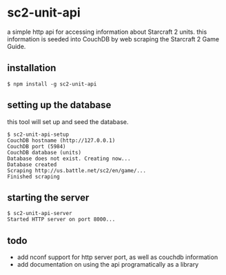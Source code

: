 # sc2-unit-api

a simple http api for accessing information about Starcraft 2 units. this information is seeded into CouchDB by web scraping the Starcraft 2 Game Guide.

## installation

```
$ npm install -g sc2-unit-api
```

## setting up the database

this tool will set up and seed the database.

```
$ sc2-unit-api-setup
CouchDB hostname (http://127.0.0.1) 
CouchDB port (5984) 
CouchDB database (units) 
Database does not exist. Creating now...
Database created
Scraping http://us.battle.net/sc2/en/game/...
Finished scraping
```

## starting the server

```
$ sc2-unit-api-server
Started HTTP server on port 8000...
```

## todo

- add nconf support for http server port, as well as couchdb information
- add documentation on using the api programatically as a library
